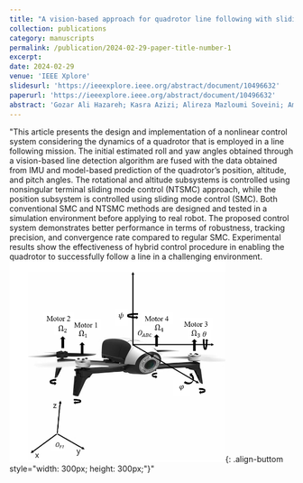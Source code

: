 ```yaml
---
title: "A vision-based approach for quadrotor line following with sliding mode controller."
collection: publications
category: manuscripts
permalink: /publication/2024-02-29-paper-title-number-1
excerpt: 
date: 2024-02-29
venue: 'IEEE Xplore'
slidesurl: 'https://ieeexplore.ieee.org/abstract/document/10496632'
paperurl: 'https://ieeexplore.ieee.org/abstract/document/10496632'
abstract: 'Gozar Ali Hazareh; Kasra Azizi; Alireza Mazloumi Soveini; AmirMohammad Nouri; Mohammad Norouzi'
---
```


"This article presents the design and implementation of a nonlinear control system considering the dynamics of a quadrotor that is employed in a line following mission. The initial estimated roll and yaw angles obtained through a vision-based line detection algorithm are fused with the data obtained from IMU and model-based prediction of the quadrotor’s position, altitude, and pitch angles. The rotational and altitude subsystems is controlled using nonsingular terminal sliding mode control (NTSMC) approach, while the position subsystem is controlled using sliding mode control (SMC). Both conventional SMC and NTSMC methods are designed and tested in a simulation environment before applying to real robot. The proposed control system demonstrates better performance in terms of robustness, tracking precision, and convergence rate compared to regular SMC. Experimental results show the effectiveness of hybrid control procedure in enabling the quadrotor to successfully follow a line in a challenging environment.
![robot](/images/image-alignment-1200x4002.png){: .align-buttom style="width: 300px; height: 300px;"}"
